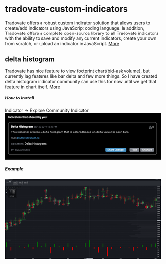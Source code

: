 # tradovate-custom-indicators
Tradovate  offers a robust custom indicator solution that allows users to create/add indicators using JavaScript coding language.  In addition, Tradovate offers a complete open-source library to all Tradovate indicators with the ability to save and modify any current indicators, create your own from scratch, or upload an indicator in JavaScript. [More](https://tradovate.zendesk.com/hc/en-us/articles/115011665727-How-do-I-use-custom-indicators-in-Tradovate-)

## delta histogram
Tradovate has nice feature to view footprint chart(bid-ask volume), but currently lag features like bar delta and few more things. So I have created delta histogram indicator community can use this for now until we get that feature in chart itself. [More](https://tradovate.zendesk.com/hc/en-us/community/posts/360000855987-Order-Flow-2-0?page=1)

##### How to install
Indicator -> Explore Community Indicator
![](img/cummunity_share.png)

##### Example
![](img/delta_histogram.png)